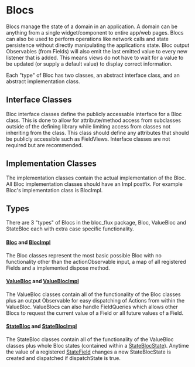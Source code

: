 # Blocs
Blocs manage the state of a domain in an application.
A domain can be anything from a single widget/component to entire app/web pages.
Blocs can also be used to perform operations like network calls and state persistence without directly manipulating the applications state.
Bloc output Observables (from Fields) will also emit the last emitted value to every new listener that is added.
This means views do not have to wait for a value to be updated (or supply a default value) to display correct information.


Each "type" of Bloc has two classes, an abstract interface class, and an abstract implementation class. 

## Interface Classes
Bloc interface classes define the publicly accessable interface for a  Bloc class.
This is done to allow for attribute/method access from subclasses outside of the defining library while limiting access from classes not inheriting from the class.
This class should define any attributes that should be publicly accessible such as FieldViews.
Interface classes are not required but are recommended.

## Implementation Classes
The implementation classes contain the actual implementation of the Bloc.
All Bloc implementation classes should have an Impl postfix. For example Bloc's implementation class is BlocImpl.

## Types
There are 3 "types" of Blocs in the bloc_flux package, Bloc, ValueBloc and StateBloc each with extra case specific functionality.

#### [Bloc][bloc_api] and [BlocImpl][bloc_impl_api]
The Bloc classes represent the most basic possible Bloc with no functionality other than the actionObservable input, a map of all registered Fields and a implemented dispose method.

#### [ValueBloc][value_bloc_api] and [ValueBlocImpl][value_bloc_impl_api]
The ValueBloc classes contain all of the functionality of the Bloc classes plus an output Observable for easy dispatching of Actions from within the ValueBloc.
ValueBlocs can also handle FieldQueries which allows other Blocs to request the current value of a Field or all future values of a Field.

#### [StateBloc][state_bloc_api] and [StateBlocImpl][state_bloc_impl_api]
The StateBloc classes contain all of the functionality of the ValueBloc classes plus whole Bloc states (contained within a [StateBlocState][state_bloc_state_api]).
Anytime the value of a registered [StateField][state_field_api] changes a new StateBlocState is created and dispatched if dispatchState is true.

[bloc_api]: https://pub.dartlang.org/documentation/bloc_flux/latest/bloc_flux/Bloc-class.html
[bloc_impl_api]: https://pub.dartlang.org/documentation/bloc_flux/latest/bloc_flux/BlocImpl-class.html
[value_bloc_api]: https://pub.dartlang.org/documentation/bloc_flux/latest/bloc_flux/ValueBloc-class.html
[value_bloc_impl_api]: https://pub.dartlang.org/documentation/bloc_flux/latest/bloc_flux/ValueBlocImpl-class.html
[state_bloc_api]: https://pub.dartlang.org/documentation/bloc_flux/latest/bloc_flux/StateBloc-class.html
[state_bloc_impl_api]: https://pub.dartlang.org/documentation/bloc_flux/latest/bloc_flux/StateBlocImpl-class.html

[state_bloc_state_api]: https://pub.dartlang.org/documentation/bloc_flux/latest/bloc_flux/StateBlocState-class.html
[state_field_api]: https://pub.dartlang.org/documentation/bloc_flux/latest/bloc_flux/StateField-class.html